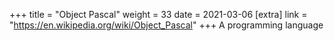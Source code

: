 +++
title = "Object Pascal"
weight = 33
date = 2021-03-06
[extra]
link = "https://en.wikipedia.org/wiki/Object_Pascal"
+++
A programming language

